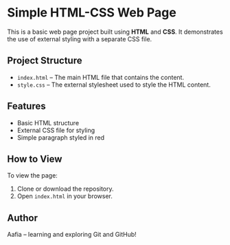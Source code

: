 # Simple HTML-CSS Web Page

This is a basic web page project built using **HTML** and **CSS**. It demonstrates the use of external styling with a separate CSS file.

## Project Structure

- `index.html` – The main HTML file that contains the content.
- `style.css` – The external stylesheet used to style the HTML content.

## Features

- Basic HTML structure
- External CSS file for styling
- Simple paragraph styled in red

## How to View

To view the page:
1. Clone or download the repository.
2. Open `index.html` in your browser.

## Author

Aafia – learning and exploring Git and GitHub!
